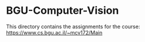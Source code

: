 # BGU-Computer-Vision

This directory contains the assignments for the course:
https://www.cs.bgu.ac.il/~mcv172/Main
